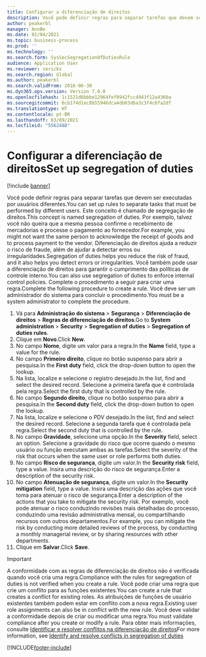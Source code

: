 ```yaml
---
title: Configurar a diferenciação de direitos
description: Você pode definir regras para separar tarefas que devem ser executadas por usuários diferentes.
author: peakerbl
manager: AnnBe
ms.date: 01/04/2021
ms.topic: business-process
ms.prod: ''
ms.technology: ''
ms.search.form: SysSecSegregationOfDutiesRule
audience: Application User
ms.reviewer: sericks
ms.search.region: Global
ms.author: peakerbl
ms.search.validFrom: 2016-06-30
ms.dyn365.ops.version: Version 7.0.0
ms.openlocfilehash: 1c1521d6bbbe12964fef0942fcc4943f12a4360a
ms.sourcegitcommit: 6cb174d1ec8b55946dca4db03d6a3c3f4c6fa2df
ms.translationtype: HT
ms.contentlocale: pt-BR
ms.lasthandoff: 03/09/2021
ms.locfileid: "5562488"
---
```

# <a name="set-up-segregation-of-duties"></a><span data-ttu-id="a4631-103">Configurar a diferenciação de direitos</span><span class="sxs-lookup"><span data-stu-id="a4631-103">Set up segregation of duties</span></span>

[!include [banner](../../includes/banner.md)]

<span data-ttu-id="a4631-104">Você pode definir regras para separar tarefas que devem ser executadas por usuários diferentes.</span><span class="sxs-lookup"><span data-stu-id="a4631-104">You can set up rules to separate tasks that must be performed by different users.</span></span> <span data-ttu-id="a4631-105">Este conceito é chamado de segregação de direitos.</span><span class="sxs-lookup"><span data-stu-id="a4631-105">This concept is named segregation of duties.</span></span> <span data-ttu-id="a4631-106">Por exemplo, talvez você não queira que a mesma pessoa confirme o recebimento de mercadorias e processe o pagamento ao fornecedor.</span><span class="sxs-lookup"><span data-stu-id="a4631-106">For example, you might not want the same person to acknowledge the receipt of goods and to process payment to the vendor.</span></span> <span data-ttu-id="a4631-107">Diferenciação de direitos ajuda a reduzir o risco de fraude, além de ajudar a detectar erros ou irregularidades.</span><span class="sxs-lookup"><span data-stu-id="a4631-107">Segregation of duties helps you reduce the risk of fraud, and it also helps you detect errors or irregularities.</span></span> <span data-ttu-id="a4631-108">Você também pode usar a diferenciação de direitos para garantir o cumprimento das políticas de controle interno.</span><span class="sxs-lookup"><span data-stu-id="a4631-108">You can also use segregation of duties to enforce internal control policies.</span></span> <span data-ttu-id="a4631-109">Complete o procedimento a seguir para criar uma regra.</span><span class="sxs-lookup"><span data-stu-id="a4631-109">Complete the following procedure to create a rule.</span></span> <span data-ttu-id="a4631-110">Você deve ser um administrador do sistema para concluir o procedimento.</span><span class="sxs-lookup"><span data-stu-id="a4631-110">You must be a system administrator to complete the procedure.</span></span>

1. <span data-ttu-id="a4631-111">Vá para **Administração do sistema** > **Segurança** > **Diferenciação de direitos** > **Regras de diferenciação de direitos**.</span><span class="sxs-lookup"><span data-stu-id="a4631-111">Go to **System administration** > **Security** > **Segregation of duties** > **Segregation of duties rules**.</span></span>
2. <span data-ttu-id="a4631-112">Clique em **Novo**.</span><span class="sxs-lookup"><span data-stu-id="a4631-112">Click **New**.</span></span>
3. <span data-ttu-id="a4631-113">No campo **Nome**, digite um valor para a regra.</span><span class="sxs-lookup"><span data-stu-id="a4631-113">In the **Name** field, type a value for the rule.</span></span>
4. <span data-ttu-id="a4631-114">No campo **Primeiro direito**, clique no botão suspenso para abrir a pesquisa.</span><span class="sxs-lookup"><span data-stu-id="a4631-114">In the **First duty** field, click the drop-down button to open the lookup.</span></span>
5. <span data-ttu-id="a4631-115">Na lista, localize e selecione o registro desejado.</span><span class="sxs-lookup"><span data-stu-id="a4631-115">In the list, find and select the desired record.</span></span> <span data-ttu-id="a4631-116">Selecione a primeira tarefa que é controlada pela regra.</span><span class="sxs-lookup"><span data-stu-id="a4631-116">Select the first duty that is controlled by the rule.</span></span>
6. <span data-ttu-id="a4631-117">No campo **Segundo direito**, clique no botão suspenso para abrir a pesquisa.</span><span class="sxs-lookup"><span data-stu-id="a4631-117">In the **Second duty** field, click the drop-down button to open the lookup.</span></span> 
7. <span data-ttu-id="a4631-118">Na lista, localize e selecione o PDV desejado.</span><span class="sxs-lookup"><span data-stu-id="a4631-118">In the list, find and select the desired record.</span></span> <span data-ttu-id="a4631-119">Selecione a segunda tarefa que é controlada pela regra.</span><span class="sxs-lookup"><span data-stu-id="a4631-119">Select the second duty that is controlled by the rule.</span></span>
10. <span data-ttu-id="a4631-120">No campo **Gravidade**, selecione uma opção.</span><span class="sxs-lookup"><span data-stu-id="a4631-120">In the **Severity** field, select an option.</span></span> <span data-ttu-id="a4631-121">Selecione a gravidade do risco que ocorre quando o mesmo usuário ou função executam ambas as tarefas.</span><span class="sxs-lookup"><span data-stu-id="a4631-121">Select the severity of the risk that occurs when the same user or role performs both duties.</span></span>  
11. <span data-ttu-id="a4631-122">No campo **Risco de segurança**, digite um valor.</span><span class="sxs-lookup"><span data-stu-id="a4631-122">In the **Security risk** field, type a value.</span></span> <span data-ttu-id="a4631-123">Insira uma descrição do risco de segurança.</span><span class="sxs-lookup"><span data-stu-id="a4631-123">Enter a description of the security risk.</span></span>  
12. <span data-ttu-id="a4631-124">No campo **Atenuação de segurança**, digite um valor.</span><span class="sxs-lookup"><span data-stu-id="a4631-124">In the **Security mitigation** field, type a value.</span></span> <span data-ttu-id="a4631-125">Insira uma descrição das ações que você toma para atenuar o risco de segurança.</span><span class="sxs-lookup"><span data-stu-id="a4631-125">Enter a description of the actions that you take to mitigate the security risk.</span></span> <span data-ttu-id="a4631-126">Por exemplo, você pode atenuar o risco conduzindo revisões mais detalhadas do processo, conduzindo uma revisão administrativa mensal, ou compartilhando recursos com outros departamentos.</span><span class="sxs-lookup"><span data-stu-id="a4631-126">For example, you can mitigate the risk by conducting more detailed reviews of the process, by conducting a monthly managerial review, or by sharing resources with other departments.</span></span>     
13. <span data-ttu-id="a4631-127">Clique em **Salvar**.</span><span class="sxs-lookup"><span data-stu-id="a4631-127">Click **Save**.</span></span>

> [!IMPORTANT] 
> <span data-ttu-id="a4631-128">A conformidade com as regras de diferenciação de direitos não é verificada quando você cria uma regra.</span><span class="sxs-lookup"><span data-stu-id="a4631-128">Compliance with the rules for segregation of duties is not verified when you create a rule.</span></span> <span data-ttu-id="a4631-129">Você pode criar uma regra que crie um conflito para as funções existentes.</span><span class="sxs-lookup"><span data-stu-id="a4631-129">You can create a rule that creates a conflict for existing roles.</span></span> <span data-ttu-id="a4631-130">As atribuições de funções de usuário existentes também podem estar em conflito com a nova regra.</span><span class="sxs-lookup"><span data-stu-id="a4631-130">Existing user role assignments can also be in conflict with the new rule.</span></span> <span data-ttu-id="a4631-131">Você deve validar a conformidade depois de criar ou modificar uma regra.</span><span class="sxs-lookup"><span data-stu-id="a4631-131">You must validate compliance after you create or modify a rule.</span></span> <span data-ttu-id="a4631-132">Para obter mais informações, consulte [Identificar e resolver conflitos na diferenciação de direitos](identify-resolve-conflicts-segregation-duties.md)</span><span class="sxs-lookup"><span data-stu-id="a4631-132">For more information, see [Identify and resolve conflicts in segregation of duties](identify-resolve-conflicts-segregation-duties.md)</span></span>


[!INCLUDE[footer-include](../../../../includes/footer-banner.md)]